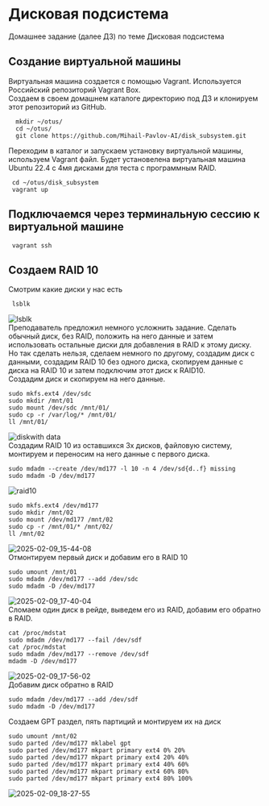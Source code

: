 # Дисковая подсистема
Домашнее задание (далее ДЗ) по теме Дисковая подсистема
## Создание виртуальной машины
Виртуальная машина создается с помощью Vagrant. Используется Российский репозиторий Vagrant Box.  
Создаем в своем домашнем каталоге директорию под ДЗ и клонируем этот репозиторий из GitHub.
```
  mkdir ~/otus/
  cd ~/otus/
  git clone https://github.com/Mihail-Pavlov-AI/disk_subsystem.git
```
Переходим в каталог и запускаем установку виртуальной машины, используем Vagrant файл. Будет установелена виртуальная машина Ubuntu 22.4 с 4мя дисками для теста с программным RAID.
```
 cd ~/otus/disk_subsystem
 vagrant up 
```
## Подключаемся через терминальную сессию к виртуальной машине
```
 vagrant ssh 
```  
## Создаем RAID 10  
Смотрим какие диски у нас есть
```
 lsblk  
```
![lsblk](https://github.com/user-attachments/assets/7442d072-7f62-4554-920b-ba7fc88669b7)  
Преподаватель предложил немного усложнить задание. Сделать обычный диск, без RAID, положить на него данные и затем использовать остальные диски для добавления в RAID к этому диску. Но так сделать нельзя, сделаем немного по другому, создадим диск с данными, создадим RAID 10 без одного диска, скопируем данные с диска на RAID 10 и затем подключим этот диск к RAID10.  
Создадим диск и скопируем на него данные.  
```
sudo mkfs.ext4 /dev/sdc
sudo mkdir /mnt/01
sudo mount /dev/sdc /mnt/01/
sudo cp -r /var/log/* /mnt/01/
ll /mnt/01/
```
![diskwith data](https://github.com/user-attachments/assets/f520cbd2-44f1-4dfb-912b-4753b8895f95)  
Создадим RAID 10 из оставшихся 3х дисков, файловую систему, монтируем и переносим на него данные с первого диска.  
```
sudo mdadm --create /dev/md177 -l 10 -n 4 /dev/sd{d..f} missing
sudo mdadm -D /dev/md177
```
![raid10](https://github.com/user-attachments/assets/231ee3da-c76f-4473-9d64-62a16753576b)  
```
sudo mkfs.ext4 /dev/md177
sudo mkdir /mnt/02
sudo mount /dev/md177 /mnt/02
sudo cp -r /mnt/01/* /mnt/02/
ll /mnt/02
```
![2025-02-09_15-44-08](https://github.com/user-attachments/assets/4add38d4-6e7e-4cfe-87d6-6ba1463b23cf)  
Отмонтируем первый диск и добавим его в RAID 10
```
sudo umount /mnt/01
sudo mdadm /dev/md177 --add /dev/sdc
sudo mdadm -D /dev/md177
```
![2025-02-09_17-40-04](https://github.com/user-attachments/assets/8849dc82-ffa6-4729-8074-e3efc9819d67)  
Сломаем один диск в рейде, выведем его из RAID, добавим его обратно в RAID.  
```
cat /proc/mdstat
sudo mdadm /dev/md177 --fail /dev/sdf
cat /proc/mdstat
sudo mdadm /dev/md177 --remove /dev/sdf
mdadm -D /dev/md177
```
![2025-02-09_17-56-02](https://github.com/user-attachments/assets/3b576f74-d775-4342-ae0d-78f9d94e3793)  
Добавим диск обратно в RAID
```
sudo mdadm /dev/md177 --add /dev/sdf
sudo mdadm -D /dev/md177
```

Создаем GPT раздел, пять партиций и монтируем их на диск  
```
sudo umount /mnt/02
sudo parted /dev/md177 mklabel gpt
sudo parted /dev/md177 mkpart primary ext4 0% 20%
sudo parted /dev/md177 mkpart primary ext4 20% 40%
sudo parted /dev/md177 mkpart primary ext4 40% 60%
sudo parted /dev/md177 mkpart primary ext4 60% 80%
sudo parted /dev/md177 mkpart primary ext4 80% 100%
```
![2025-02-09_18-27-55](https://github.com/user-attachments/assets/243281a7-1b2b-412a-aa33-45fa93d9c452)  





